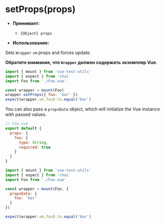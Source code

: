 # setProps(props)

- **Принимает:**
  - `{Object} props`

- **Использование:**

Sets `Wrapper` `vm` props and forces update.

**Обратите внимание, что `Wrapper` должен содержать экземпляр Vue.**

```js
import { mount } from 'vue-test-utils'
import { expect } from 'chai'
import Foo from './Foo.vue'

const wrapper = mount(Foo)
wrapper.setProps({ foo: 'bar' })
expect(wrapper.vm.foo).to.equal('bar')
```

You can also pass a `propsData` object, which will initialize the Vue instance with passed values.

``` js
// Foo.vue
export default {
  props: {
    foo: {
      type: String,
      required: true
    }
  }
}
```

``` js
import { mount } from 'vue-test-utils'
import { expect } from 'chai'
import Foo from './Foo.vue'

const wrapper = mount(Foo, {
  propsData: {
    foo: 'bar'
  }
})

expect(wrapper.vm.foo).to.equal('bar')
```
